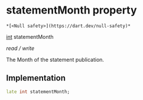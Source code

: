 


# statementMonth property




    *[<Null safety>](https://dart.dev/null-safety)*


[int](https://api.flutter.dev/flutter/dart-core/int-class.html) statementMonth
  
_read / write_



<p>The Month of the statement publication.</p>



## Implementation

```dart
late int statementMonth;


```







